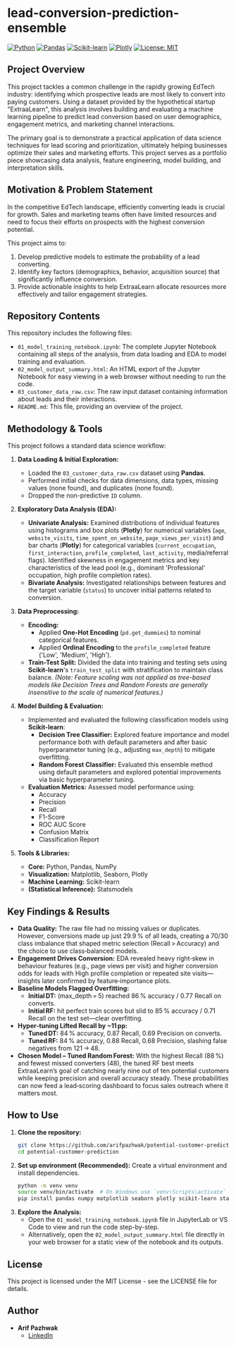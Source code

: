 # lead-conversion-prediction-ensemble
[![Python](https://img.shields.io/badge/Python-3.x-blue.svg)](https://www.python.org/)
[![Pandas](https://img.shields.io/badge/Pandas-Used-green.svg)](https://pandas.pydata.org/)
[![Scikit-learn](https://img.shields.io/badge/Scikit--learn-Used-orange.svg)](https://scikit-learn.org/)
[![Plotly](https://img.shields.io/badge/Plotly-Used-purple.svg)](https://plotly.com/)
[![License: MIT](https://img.shields.io/badge/License-MIT-yellow.svg)](https://opensource.org/licenses/MIT)

## Project Overview

This project tackles a common challenge in the rapidly growing EdTech industry: identifying which prospective leads are most likely to convert into paying customers. Using a dataset provided by the hypothetical startup "ExtraaLearn", this analysis involves building and evaluating a machine learning pipeline to predict lead conversion based on user demographics, engagement metrics, and marketing channel interactions.

The primary goal is to demonstrate a practical application of data science techniques for lead scoring and prioritization, ultimately helping businesses optimize their sales and marketing efforts. This project serves as a portfolio piece showcasing data analysis, feature engineering, model building, and interpretation skills.

## Motivation & Problem Statement

In the competitive EdTech landscape, efficiently converting leads is crucial for growth. Sales and marketing teams often have limited resources and need to focus their efforts on prospects with the highest conversion potential.

This project aims to:
1.  Develop predictive models to estimate the probability of a lead converting.
2.  Identify key factors (demographics, behavior, acquisition source) that significantly influence conversion.
3.  Provide actionable insights to help ExtraaLearn allocate resources more effectively and tailor engagement strategies.

## Repository Contents

This repository includes the following files:

-   `01_model_training_notebook.ipynb`: The complete Jupyter Notebook containing all steps of the analysis, from data loading and EDA to model training and evaluation.
-   `02_model_output_summary.html`: An HTML export of the Jupyter Notebook for easy viewing in a web browser without needing to run the code.
-   `03_customer_data_raw.csv`: The raw input dataset containing information about leads and their interactions.
-   `README.md`: This file, providing an overview of the project.

## Methodology & Tools

This project follows a standard data science workflow:

1.  **Data Loading & Initial Exploration:**
    * Loaded the `03_customer_data_raw.csv` dataset using **Pandas**.
    * Performed initial checks for data dimensions, data types, missing values (none found), and duplicates (none found).
    * Dropped the non-predictive `ID` column.

2.  **Exploratory Data Analysis (EDA):**
    * **Univariate Analysis:** Examined distributions of individual features using histograms and box plots (**Plotly**) for numerical variables (`age`, `website_visits`, `time_spent_on_website`, `page_views_per_visit`) and bar charts (**Plotly**) for categorical variables (`current_occupation`, `first_interaction`, `profile_completed`, `last_activity`, media/referral flags). Identified skewness in engagement metrics and key characteristics of the lead pool (e.g., dominant 'Professional' occupation, high profile completion rates).
    * **Bivariate Analysis:** Investigated relationships between features and the target variable (`status`) to uncover initial patterns related to conversion.

3.  **Data Preprocessing:**
    * **Encoding:**
        * Applied **One-Hot Encoding** (`pd.get_dummies`) to nominal categorical features.
        * Applied **Ordinal Encoding** to the `profile_completed` feature ('Low', 'Medium', 'High').
    * **Train-Test Split:** Divided the data into training and testing sets using **Scikit-learn**'s `train_test_split` with stratification to maintain class balance.
        *(Note: Feature scaling was not applied as tree-based models like Decision Trees and Random Forests are generally insensitive to the scale of numerical features.)*

4.  **Model Building & Evaluation:**
    * Implemented and evaluated the following classification models using **Scikit-learn**:
        * **Decision Tree Classifier:** Explored feature importance and model performance both with default parameters and after basic hyperparameter tuning (e.g., adjusting `max_depth`) to mitigate overfitting.
        * **Random Forest Classifier:** Evaluated this ensemble method using default parameters and explored potential improvements via basic hyperparameter tuning.
    * **Evaluation Metrics:** Assessed model performance using:
        * Accuracy
        * Precision
        * Recall
        * F1-Score
        * ROC AUC Score
        * Confusion Matrix
        * Classification Report

5.  **Tools & Libraries:**
    * **Core:** Python, Pandas, NumPy
    * **Visualization:** Matplotlib, Seaborn, Plotly
    * **Machine Learning:** Scikit-learn
    * **(Statistical Inference):** Statsmodels

## Key Findings & Results

* **Data Quality:** The raw file had no missing values or duplicates. However, conversions made up just 29.9 % of all leads, creating a 70/30 class imbalance that shaped metric selection (Recall > Accuracy) and the choice to use class‑balanced models.
* **Engagement Drives Conversion:** EDA revealed heavy right‑skew in behaviour features (e.g., page views per visit) and higher conversion odds for leads with High profile completion or repeated site visits—insights later confirmed by feature‑importance plots.
* **Baseline Models Flagged Overfitting:**
   * **Initial DT:** (max_depth = 5) reached 86 % accuracy / 0.77 Recall on converts.
   * **Initial RF:** hit perfect train scores but slid to 85 % accuracy / 0.71 Recall on the test set—clear overfitting.
* **Hyper‑tuning Lifted Recall by ~11 pp:** 
   * **Tuned DT:** 84 % accuracy, 0.87 Recall, 0.69 Precision on converts.
   * **Tuned RF:** 84 % accuracy, 0.88 Recall, 0.68 Precision, slashing false negatives from 121 → 48.
* **Chosen Model – Tuned Random Forest:** With the highest Recall (88 %) and fewest missed converters (48), the tuned RF best meets ExtraaLearn’s goal of catching nearly nine out of ten potential customers while keeping precision and overall accuracy steady. These probabilities can now feed a lead‑scoring dashboard to focus sales outreach where it matters most.

## How to Use

1.  **Clone the repository:**
    ```bash
    git clone https://github.com/arifpazhwak/potential-customer-prediction.git
    cd potential-customer-prediction
    ```
2.  **Set up environment (Recommended):**
    Create a virtual environment and install dependencies.
    ```bash
    python -m venv venv
    source venv/bin/activate  # On Windows use `venv\Scripts\activate`
    pip install pandas numpy matplotlib seaborn plotly scikit-learn statsmodels jupyterlab dash jupyter-dash
    ```
3.  **Explore the Analysis:**
    * Open the `01_model_training_notebook.ipynb` file in JupyterLab or VS Code to view and run the code step-by-step.
    * Alternatively, open the `02_model_output_summary.html` file directly in your web browser for a static view of the notebook and its outputs.

## License

This project is licensed under the MIT License - see the LICENSE file for details.

## Author

* **Arif Pazhwak**
    * [LinkedIn](https://www.linkedin.com/in/arifpazhwak/)
